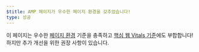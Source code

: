 ```yaml
---
$title: AMP 페이지가 우수한 페이지 환경을 갖추었습니다!
type: 성공
---
```


이 페이지는 우수한 [페이지 환경](https://developers.google.com/search/docs/guides/page-experience?hl=ko) 기준을 충족하고 [핵심 웹 Vitals 기준](http://web.dev/vitals)에도 부합합니다! 하지만 추가 개선을 위한 권장 사항이 있습니다.
